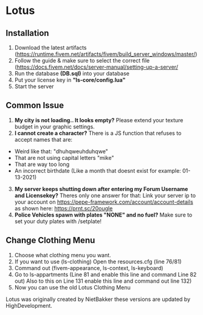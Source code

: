  # Lotus
 

## Installation
 1. Download the latest artifacts (https://runtime.fivem.net/artifacts/fivem/build_server_windows/master/)
 2. Follow the guide & make sure to select the correct file (https://docs.fivem.net/docs/server-manual/setting-up-a-server/
 3. Run the database **(DB.sql)** into your database
 4. Put your license key in **"ls-core/config.lua"**
 5. Start the server


## Common Issue
 1. **My city is not loading.. It looks empty?** Please extend your texture budget in your graphic settings.
 2. **I cannot create a character?** There is a JS function that refuses to accept names that are:
- Weird like that: "dhuhqweuhduhqwe"
- That are not using capital letters "mike"
- That are way too long
- An incorrect birthdate (Like a month that doesnt exist for example: 01-13-2021)
 3. **My server keeps shutting down after entering my Forum Username and Licensekey?** Theres only one answer for that:
 Link your server ip to your account on https://pepe-framework.com/account/account-details as shown here: https://prnt.sc/20ougle
 4. **Police Vehicles spawn with plates "NONE" and no fuel?** Make sure to set your duty plates with /setplate!


## Change Clothing Menu
1. Choose what clothing menu you want.
2. If you want to use (ls-clothing) Open the resources.cfg (line 76/81)
3. Command out (fivem-appearance, ls-context, ls-keyboard)
4. Go to ls-appartments (Line 81 and enable this line and command Line 82 out) Also to this on Line 131 enable this line and command out line 132)
5. Now you can use the old Lotus Clothing Menu


Lotus was originally created by NietBakker these versions are updated by HighDevelopment.
